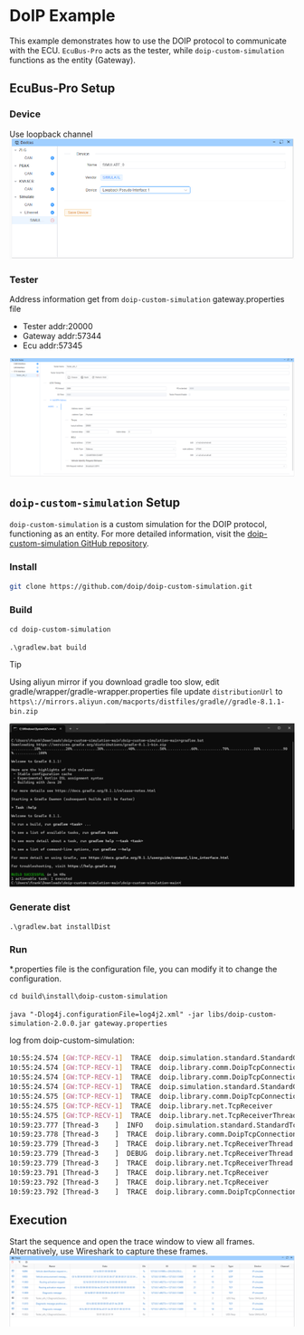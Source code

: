 # DoIP Example

This example demonstrates how to use the DOIP protocol to communicate with the ECU. `EcuBus-Pro` acts as the tester, while `doip-custom-simulation` functions as the entity (Gateway).

## EcuBus-Pro Setup

### Device

Use loopback channel
![device](image.png)

### Tester

Address information get from `doip-custom-simulation` gateway.properties file

- Tester addr:20000
- Gateway addr:57344
- Ecu addr:57345

![addr](image-1.png)

## `doip-custom-simulation` Setup

`doip-custom-simulation` is a custom simulation for the DOIP protocol, functioning as an entity. For more detailed information, visit the [doip-custom-simulation GitHub repository](https://github.com/doip/doip-custom-simulation).

### Install

```bash
git clone https://github.com/doip/doip-custom-simulation.git
```

### Build

```
cd doip-custom-simulation

.\gradlew.bat build
```

> [!TIP]
> Using aliyun mirror if you download gradle too slow,
> edit gradle/wrapper/gradle-wrapper.properties file
> update `distributionUrl` to `https\://mirrors.aliyun.com/macports/distfiles/gradle//gradle-8.1.1-bin.zip`

![alt text](doip-custom-simulation/image.png)

### Generate dist

```
.\gradlew.bat installDist
```

### Run

\*.properties file is the configuration file, you can modify it to change the configuration.

```
cd build\install\doip-custom-simulation

java "-Dlog4j.configurationFile=log4j2.xml" -jar libs/doip-custom-simulation-2.0.0.jar gateway.properties
```

log from doip-custom-simulation:

```bash
10:55:24.574 [GW:TCP-RECV-1]  TRACE  doip.simulation.standard.StandardGateway         - >>> public void onConnectionClosed(DoipTcpConnection doipTcpConnection)
10:55:24.574 [GW:TCP-RECV-1]  TRACE  doip.library.comm.DoipTcpConnection              - >>> void removeListener(DoipTcpConnectionListener listener)
10:55:24.574 [GW:TCP-RECV-1]  TRACE  doip.library.comm.DoipTcpConnection              - <<< void removeListener(DoipTcpConnectionListener listener)
10:55:24.574 [GW:TCP-RECV-1]  TRACE  doip.simulation.standard.StandardGateway         - <<< public void onConnectionClosed(DoipTcpConnection doipTcpConnection)
10:55:24.575 [GW:TCP-RECV-1]  TRACE  doip.library.comm.DoipTcpConnection              - <<< public void onSocketClosed()
10:55:24.575 [GW:TCP-RECV-1]  TRACE  doip.library.net.TcpReceiver                     - <<< public void onSocketClosed()
10:55:24.575 [GW:TCP-RECV-1]  TRACE  doip.library.net.TcpReceiverThread               - <<< void run()
10:59:23.777 [Thread-3    ]  INFO   doip.simulation.standard.StandardTcpConnectionGateway - Connection will be closed due to general inactivity timer expired. General inactivity time was 300000 ms.
10:59:23.778 [Thread-3    ]  TRACE  doip.library.comm.DoipTcpConnection              - >>> public void stop()
10:59:23.779 [Thread-3    ]  TRACE  doip.library.net.TcpReceiverThread               - >>> void stop()
10:59:23.779 [Thread-3    ]  DEBUG  doip.library.net.TcpReceiverThread               - Close socket
10:59:23.779 [Thread-3    ]  TRACE  doip.library.net.TcpReceiverThread               - <<< void stop()
10:59:23.791 [Thread-3    ]  TRACE  doip.library.net.TcpReceiver                     - >>> void removeListener(TcpReceiverListener listener)
10:59:23.792 [Thread-3    ]  TRACE  doip.library.net.TcpReceiver                     - <<< void removeListener(TcpReceiverListener listener)
10:59:23.792 [Thread-3    ]  TRACE  doip.library.comm.DoipTcpConnection              - <<< public void stop()
```

## Execution

Start the sequence and open the trace window to view all frames. Alternatively, use Wireshark to capture these frames.
![trace](trace.png)
